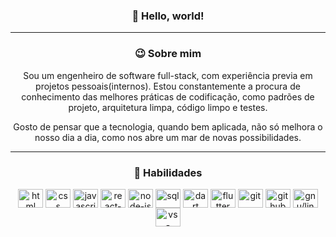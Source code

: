 <div align="center">
    <h3>🖖 Hello, world!</h3>
</div>

<hr>

<div align="center">
    <h3>😉 Sobre mim</h3>
    <p>Sou um engenheiro de software full-stack, com experiência previa em projetos pessoais(internos). Estou
        constantemente a procura de conhecimento das melhores práticas de codificação, como padrões de projeto,
        arquitetura limpa, código limpo e testes.</p>
    <p>Gosto de pensar que a tecnologia, quando bem aplicada, não só melhora o nosso dia a dia, como nos abre um mar de
        novas possibilidades.</p>
</div>

<hr>

<div align="center">
    <h3>🚀 Habilidades</h3>
    <img align="center" alt="html" height="30" width="40"
        src="https://cdn.jsdelivr.net/gh/devicons/devicon/icons/html5/html5-original.svg">
    <img align="center" alt="css" height="30" width="40"
        src="https://cdn.jsdelivr.net/gh/devicons/devicon/icons/css3/css3-original.svg">
    <img align="center" alt="javascript" height="30" width="40"
        src="https://cdn.jsdelivr.net/gh/devicons/devicon/icons/javascript/javascript-original.svg">
    <img align="center" alt="react-js" height="30" width="40"
        src="https://cdn.jsdelivr.net/gh/devicons/devicon/icons/react/react-original.svg">
    <img align="center" alt="node-js" height="30" width="40"
        src="https://cdn.jsdelivr.net/gh/devicons/devicon/icons/nodejs/nodejs-original.svg">
    <img align="center" alt="sql" height="30" width="40"
        src="https://cdn.jsdelivr.net/gh/devicons/devicon/icons/mysql/mysql-original.svg">
    <img align="center" alt="dart" height="30" width="40"
        src="https://cdn.jsdelivr.net/gh/devicons/devicon/icons/dart/dart-original.svg">
    <img align="center" alt="flutter" height="30" width="40"
        src="https://cdn.jsdelivr.net/gh/devicons/devicon/icons/flutter/flutter-original.svg">
    <img align="center" alt="git" height="30" width="40"
        src="https://cdn.jsdelivr.net/gh/devicons/devicon/icons/git/git-original.svg">
    <img align="center" alt="github" height="30" width="40"
        src="https://cdn.jsdelivr.net/gh/devicons/devicon/icons/github/github-original.svg">
    <img align="center" alt="gnu/linux" height="30" width="40"
        src="https://cdn.jsdelivr.net/gh/devicons/devicon/icons/linux/linux-original.svg">
    <img align="center" alt="vs-code" height="30" width="40"
        src="https://cdn.jsdelivr.net/gh/devicons/devicon/icons/vscode/vscode-original.svg">
</div>
